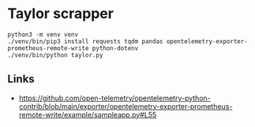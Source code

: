 # Taylor scrapper

```
python3 -m venv venv
./venv/bin/pip3 install requests tqdm pandas opentelemetry-exporter-prometheus-remote-write python-dotenv
./venv/bin/python taylor.py
```

## Links

- https://github.com/open-telemetry/opentelemetry-python-contrib/blob/main/exporter/opentelemetry-exporter-prometheus-remote-write/example/sampleapp.py#L55
